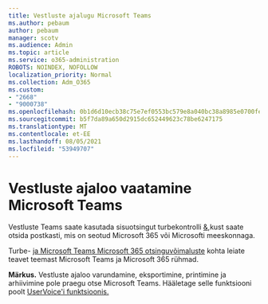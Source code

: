 ```yaml
---
title: Vestluste ajalugu Microsoft Teams
ms.author: pebaum
author: pebaum
manager: scotv
ms.audience: Admin
ms.topic: article
ms.service: o365-administration
ROBOTS: NOINDEX, NOFOLLOW
localization_priority: Normal
ms.collection: Adm_O365
ms.custom:
- "2668"
- "9000738"
ms.openlocfilehash: 0b1d6d10ecb38c75e7ef0553bc579e8a040bc38a8985e0700fe011e72e5f8c8b
ms.sourcegitcommit: b5f7da89a650d2915dc652449623c78be6247175
ms.translationtype: MT
ms.contentlocale: et-EE
ms.lasthandoff: 08/05/2021
ms.locfileid: "53949707"
---
```

# <a name="viewing-chat-history-in-microsoft-teams"></a>Vestluste ajaloo vaatamine Microsoft Teams

Vestluste Teams saate kasutada sisuotsingut turbekontrolli [&,](https://sip.protection.office.com/insightdashboard)kust saate otsida postkasti, mis on seotud Microsoft 365 või Microsofti meeskonnaga. [](https://sip.protection.office.com/contentsearchbeta?ContentOnly=1) 

Turbe- [ja Microsoft Teams Microsoft 365 otsinguvõimaluste](https://docs.microsoft.com/microsoft-365/compliance/content-search) kohta leiate teavet teemast Microsoft Teams ja Microsoft 365 rühmad. 

**Märkus.** Vestluste ajaloo varundamine, eksportimine, printimine ja arhiivimine pole praegu otse Microsoft Teams. Hääletage selle funktsiooni poolt [UserVoice'i funktsioonis.](https://microsoftteams.uservoice.com/forums/555103-public/suggestions/16982542-backup-export-printing-archive-options?page=2&per_page=20) 